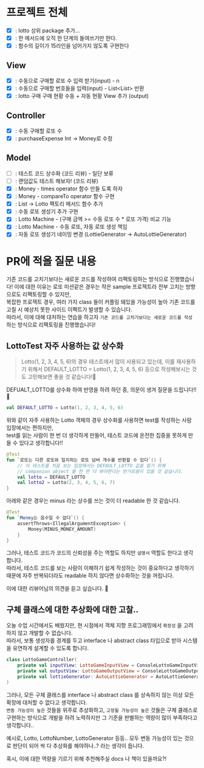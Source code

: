 # 프로젝트 전체
- [x] : lotto 상위 package 추가... 
- [x] : 한 메서드에 오직 한 단계의 들여쓰기만 한다.
- [x] : 함수의 길이가 15라인을 넘어가지 않도록 구현한다
## View
- [x] : 수동으로 구매할 로또 수 입력 받기(input) - n
- [x] : 수동으로 구매할 번호들을 입력(input) - List<List<Int>> 반환
- [x] : lotto 구매 구매 현황 수동 + 자동 현황 View 추가 (output)

## Controller
- [x] : 수동 구매할 로또 수  
- [x] : purchaseExpense Int -> Money로 수정

## Model
- [ ] : 테스트 코드 상수화 (코드 리뷰) - 일단 보류
- [ ] : 랜덤값도 테스트 해보자! (코드 리뷰)
- [x] : Money - times operator 함수 만들 도록 하자
- [x] : Money - compareTo operator 함수 구현
- [X] : List<Int> -> Lotto 팩토리 메서드 함수 추가
- [x] : 수동 로또 생성기 추가 구현
- [x] : Lotto Machine - (구매 금액 >= 수동 로또 수 * 로또 가격) 비교 기능
- [x] : Lotto Machine - 수동 로또, 자동 로또 생성 책임
- [x] : 자동 로또 생성기 네이밍 변경 (LottieGenerator -> AutoLottieGenerator)

# PR에 적을 질문 내용
기존 코드를 고치기보다는 새로운 코드를 작성하여 리팩토링하는 방식으로 진행했습니다!
이에 대한 이유는 로또 미션같은 경우는 작은 sample 프로젝트라 전부 고치는 방향으로도 리팩토링할 수 있지만,  
복잡한 프로젝트 경우, 여러 가지 class 들이 커플링 돼있을 가능성이 높아 기존 코드를 고칠 시 예상치 못한 사이드 이펙트가 발생할 수 있습니다.  
따라서, 이에 대해 대처하는 연습을 하고자 `기존 코드를 고치기보다는 새로운 코드를 작성` 하는 방식으로 리팩토링을 진행했습니다!

## LottoTest 자주 사용하는 값 상수화
> Lotto(1, 2, 3, 4, 5, 6)의 경우 테스트에서 많이 사용되고 있는데, 
> 이를 재사용하기 위해서 DEFAULT_LOTTO = Lotto(1, 2, 3, 4, 5, 6) 등으로 작성해보시는 것도 고민해보면 좋을 것 같습니다!💪

DEFUALT_LOTTO를 상수화 하여 반영을 하려 하던 중, 의문이 생겨 질문을 드립니다!! 🙋‍   

```kotlin
val DEFAULT_LOTTO = Lotto(1, 2, 3, 4, 5, 6)
```
위와 같이 자주 사용하는 Lotto 객체의 경우 상수화를 사용하면 test를 작성하는 사람 입장에서는 편하지만,  
test를 읽는 사람이 한 번 더 생각하게 만들어, 테스트 코드에 온전한 집중을 못하게 만들 수 있다고 생각합니다!!
```kotlin
@Test
fun `로또는 다른 로또와 일치하는 로또 넘버 개수를 반환할 수 있다`() {
    // 이 테스트를 처음 보는 입장에서는 DEFAULT_LOTTO 값을 알기 위해 
    // companion object 를 한 번 더 봐야한다는 번거로움이 있을 것 같습니다.
    val lotto = DEFAULT_LOTTO
    val lotto2 = Lotto(2, 3, 4, 5, 6, 7)
}
```
아래와 같은 경우는 minus 라는 상수를 쓰는 것이 더 readable 한 것 같습니다.
```kotlin
@Test
fun `Money는 음수일 수 없다`() {
    assertThrows<IllegalArgumentException> {
        Money(MINUS_MONEY_AMOUNT)
    }
}
```

그러나, 테스트 코드가 코드의 신뢰성을 주는 역할도 하지만 `설명서` 역할도 한다고 생각합니다.  
따라서, 테스트 코드를 보는 사람이 이해하기 쉽게 작성하는 것이 중요하다고 생각하기 때문에
자주 반복되더라도 readable 하지 않다면 상수화하는 것을 꺼립니다.  

이에 대한 리뷰어님의 의견을 듣고 싶습니다. 🙇‍

## 구체 클래스에 대한 추상화에 대한 고찰..
오늘 수업 시간에서도 배웠지만, 현 시점에서 객체 지향 프로그래밍에서 `확장성` 을 고려하지 않고 개발할 수 없습니다.  
따라서, 보통 생성자를 경계를 두고 interface 나 abstract class 타입으로 받아 시스템을 유연하게 설계할 수 있도록 합니다.  
```kotlin
class LottoGameController(
    private val inputView: LottoGameInputView = ConsoleLottoGameInputView(),
    private val outputView: LottoGameOutputView = ConsoleLottoGameOutputView(),
    private val lottieGenerator: AutoLottieGenerator = AutoLottieGenerator { ... },
) 
```
그러나, 모든 구체 클래스를 interface 나 abstract class 를 상속하지 않는 이상 모든 확장에 대처할 수 없다고 생각합니다.  
`변동 가능성이 높은` 것들을 위주로 추상화하고, `고정될 가능성이 높은` 것들은 구체 클래스로 구현하는 방식으로 개발을 하려 노력하지만
그 기준을 판별하는 역량이 많이 부족하다고 생각합니다..  

예시로, Lotto, LottoNumber, LottoGenerator 등등.. 모두 변동 가능성이 있는 것으로 판단이 되어 싹 다 추상화를 해야하나..? 라는 생각이 듭니다.  

혹시, 이에 대한 역량을 기르기 위해 추천해주실 docs 나 책이 있을까요?! 
